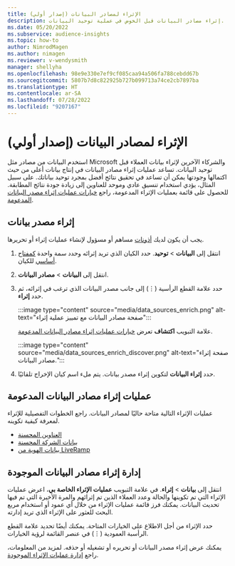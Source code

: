 ```yaml
---
title: الإثراء لمصادر البيانات (إصدار أولي)
description: إثراء مصادر البيانات قبل الخوض في عملية توحيد البيانات.
ms.date: 05/20/2022
ms.subservice: audience-insights
ms.topic: how-to
author: NimrodMagen
ms.author: nimagen
ms.reviewer: v-wendysmith
manager: shellyha
ms.openlocfilehash: 98e9e330e7ef9cf085caa94a506fa788cebdd67b
ms.sourcegitcommit: 5807b7d8c822925b727b099713a74ce2cb7897ba
ms.translationtype: HT
ms.contentlocale: ar-SA
ms.lasthandoff: 07/28/2022
ms.locfileid: "9207167"
---
```

# <a name="enrichment-for-data-sources-preview"></a>الإثراء لمصادر البيانات (إصدار أولي)

استخدم البيانات من مصادر مثل Microsoft والشركاء الآخرين لإثراء بيانات العملاء قبل توحيد البيانات. تساعد عمليات إثراء مصادر البيانات في إنتاج بيانات أعلى من حيث اكتمالها وجودتها يمكن أن تساعد في تحقيق نتائج أفضل بمجرد توحيد بياناتك. على سبيل المثال، يؤدي استخدام تنسيق عادي وموحد للعناوين إلى زيادة جودة نتائج المطابقة. للحصول على قائمة بعمليات الإثراء المدعومة، راجع [خيارات عمليات إثراء مصدر البيانات المدعومة](#supported-data-source-enrichments).

## <a name="enrich-a-data-source"></a>إثراء مصدر بيانات

يجب أن يكون لديك [أذونات](permissions.md) مساهم أو مسؤول لإنشاء عمليات إثراء أو تحريرها.  

1. انتقل إلى **البيانات** > **توحيد**. حدد الكيان الذي تريد إثرائه وحدد سمة واحدة [كمفتاح أساسي](map-entities.md#select-primary-key-and-semantic-type-for-attributes) للكيان.

1. انتقل إلى **البيانات** > **مصادر البيانات**.

1. حدد علامة القطع الرأسية (&vellip;) إلى جانب مصدر البيانات الذي ترغب في إثرائه، ثم حدد **إثراء**.

   :::image type="content" source="media/data_sources_enrich.png" alt-text="صفحة مصادر البيانات مع تمييز عملية إثراء":::

   علامة التبويب **اكتشاف** تعرض [خيارات عمليات إثراء مصادر البيانات المدعومة](#supported-data-source-enrichments).

   :::image type="content" source="media/data_sources_enrich_discover.png" alt-text="صفحة إثراء مصادر البيانات.":::

1. حدد **إثراء البيانات** لتكوين إثراء مصدر بيانات. يتم ملء اسم كيان الإخراج تلقائيًا.

## <a name="supported-data-source-enrichments"></a>عمليات إثراء مصادر البيانات المدعومة

عمليات الإثراء التالية متاحة حاليًا لمصادر البيانات. راجع الخطوات التفصيلية للإثراء لمعرفة كيفية تكوينه.

- [العناوين المحسنة](enrichment-enhanced-addresses.md)
- [بيانات الشركة المحسنة](enrichment-enhanced-company-data.md)
- [بيانات الهوية من LiveRamp](enrichment-liveramp.md)

## <a name="manage-existing-data-source-enrichments"></a>إدارة إثراء مصادر البيانات الموجودة

انتقل إلى **بيانات** > **إثراء**. في علامة التبويب **عمليات الإثراء الخاصة بي**، اعرض عمليات الإثراء التي تم تكوينها والحالة وعدد العملاء الذين تم إثرائهم والمرة الأخيرة التي تم فيها تحديث البيانات. يمكنك فرز قائمة عمليات الإثراء من خلال أي عمود أو استخدام مربع البحث للعثور على الإثراء الذي تريد إدارته.

حدد الإثراء من أجل الاطلاع على الخيارات المتاحة. يمكنك أيضًا تحديد علامة القطع الرأسبة العمودية (&vellip;) في عنصر القائمة لرؤية الخيارات.

يمكنك عرض إثراء مصدر البيانات أو تحريره أو تشغيله أو حذفه. لمزيد من المعلومات، راجع [إدارة عمليات الإثراء الموجودة](enrichment-hub.md#manage-existing-enrichments).
